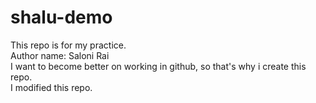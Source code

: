 # shalu-demo
This repo is for my practice.
<br>
Author name: Saloni Rai
<br>
I want to become better on working in github, so that's why i create this repo.
<br>
I modified this repo.